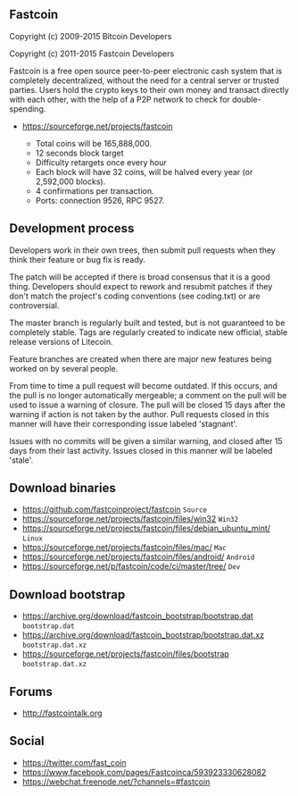 ## Fastcoin
Copyright (c) 2009-2015 Bitcoin Developers

Copyright (c) 2011-2015 Fastcoin Developers

Fastcoin is a free open source peer-to-peer electronic cash system that is
completely decentralized, without the need for a central server or trusted
parties.  Users hold the crypto keys to their own money and transact directly
with each other, with the help of a P2P network to check for double-spending.

* https://sourceforge.net/projects/fastcoin

	- Total coins will be 165,888,000.
	- 12 seconds block target
	- Difficulty retargets once every hour
	- Each block will have 32 coins, will be halved every year (or 2,592,000 blocks).
	- 4 confirmations per transaction.
	- Ports: connection 9526, RPC 9527.

## Development process

Developers work in their own trees, then submit pull requests when
they think their feature or bug fix is ready.

The patch will be accepted if there is broad consensus that it is a
good thing.  Developers should expect to rework and resubmit patches
if they don't match the project's coding conventions (see coding.txt)
or are controversial.

The master branch is regularly built and tested, but is not guaranteed
to be completely stable. Tags are regularly created to indicate new
official, stable release versions of Litecoin.

Feature branches are created when there are major new features being
worked on by several people.

From time to time a pull request will become outdated. If this occurs, and
the pull is no longer automatically mergeable; a comment on the pull will
be used to issue a warning of closure. The pull will be closed 15 days
after the warning if action is not taken by the author. Pull requests closed
in this manner will have their corresponding issue labeled 'stagnant'.

Issues with no commits will be given a similar warning, and closed after
15 days from their last activity. Issues closed in this manner will be 
labeled 'stale'. 

## Download binaries

* https://github.com/fastcoinproject/fastcoin `Source`
* https://sourceforge.net/projects/fastcoin/files/win32 `Win32`
* https://sourceforge.net/projects/fastcoin/files/debian_ubuntu_mint/ `Linux`
* https://sourceforge.net/projects/fastcoin/files/mac/ `Mac`
* https://sourceforge.net/projects/fastcoin/files/android/ `Android`
* https://sourceforge.net/p/fastcoin/code/ci/master/tree/ `Dev`

## Download bootstrap

* https://archive.org/download/fastcoin_bootstrap/bootstrap.dat `bootstrap.dat`
* https://archive.org/download/fastcoin_bootstrap/bootstrap.dat.xz `bootstrap.dat.xz`
* https://sourceforge.net/projects/fastcoin/files/bootstrap `bootstrap.dat.xz`

## Forums

* http://fastcointalk.org

## Social

* https://twitter.com/fast_coin
* https://www.facebook.com/pages/Fastcoinca/593923330628082
* https://webchat.freenode.net/?channels=#fastcoin



